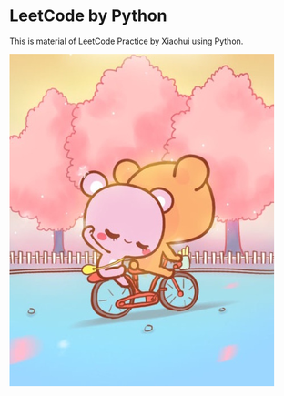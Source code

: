 # LeetCode by Python

This is material of LeetCode Practice by Xiaohui using Python.

![image](http://github.com/CindyHXH/LeetCode/raw/master/Images/pika.jpg)
